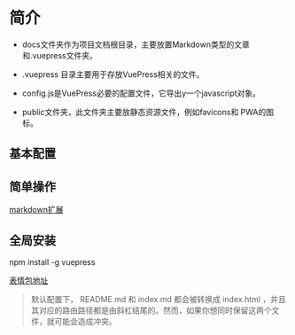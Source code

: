 # 简介

- docs文件夹作为项目文档根目录，主要放置Markdown类型的文章和.vuepress文件夹。

- .vuepress 目录主要用于存放VuePress相关的文件。

- config.js是VuePress必要的配置文件，它导出y一个javascript对象。

- public文件夹，此文件夹主要放静态资源文件，例如favicons和 PWA的图标。

## 基本配置

## 简单操作

[markdown扩展](http://caibaojian.com/vuepress/guide/markdown.html)

## 全局安装

npm install -g vuepress

[表情包地址](https://github.com/ikatyang/emoji-cheat-sheet)

>默认配置下， README.md 和 index.md 都会被转换成 index.html ，并且其对应的路由路径都是由斜杠结尾的。然而，如果你想同时保留这两个文件，就可能会造成冲突。
